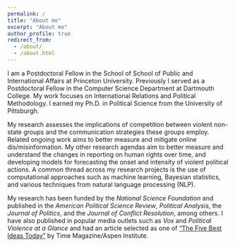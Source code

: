 ```yaml
---
permalink: /
title: "About me"
excerpt: "About me"
author_profile: true
redirect_from: 
  - /about/
  - /about.html
---
```


I am a Postdoctoral Fellow in the School of School of Public and International Affairs at Princeton University. Previously I served as a Postdoctoral Fellow in the Computer Science Department at Dartmouth College. My work focuses on International Relations and Political Methodology. I earned my Ph.D. in Political Science from the University of Pittsburgh. 

My research assesses the implications of competition between violent non-state groups and the communication strategies these groups employ. Related ongoing work aims to better measure and mitigate online dis/misinformation. My other research agendas aim to better measure and understand the changes in reporting on human rights over time, and developing models for forecasting the onset and intensity of violent political actions. A common thread across my research projects is the use of computational approaches such as machine learning, Bayesian statistics, and various techniques from natural language processing (NLP).

My research has been funded by the *National Science Foundation* and published in the *American Political Science Review*, *Political Analysis*, the *Journal of Politics*, and the *Journal of Conflict Resolution*, among others. I have also published in popular media outlets such as *Vox* and *Political Violence at a Glance* and had an article selected as one of [“The Five Best Ideas Today”](https://time.com/3944498/americas-very-own-greece/) by Time Magazine/Aspen Institute.